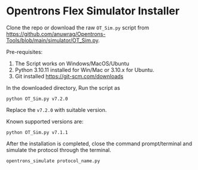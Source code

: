﻿# Opentrons Flex Simulator Installer

Clone the repo or download the raw `OT_Sim.py` script from https://github.com/anuwrag/Opentrons-Tools/blob/main/simulator/OT_Sim.py. 


Pre-requisites: 
1. The Script works on Windows/MacOS/Ubuntu
2. Python 3.10.11 installed for Win/Mac or 3.10.x for Ubuntu. 
3. Git installed https://git-scm.com/downloads

In the downloaded directory, Run the script as

```
python OT_Sim.py v7.2.0
```

Replace the `v7.2.0` with suitable version. 

Known supported versions are:

`python OT_Sim.py v7.1.1`

After the installation is completed, close the command prompt/terminal and simulate the protocol through the terminal. 

`opentrons_simulate protocol_name.py`
